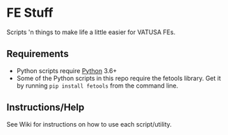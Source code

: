 # FE Stuff
Scripts 'n things to make life a little easier for VATUSA FEs.

## Requirements
- Python scripts require [Python](https://www.python.org/downloads/) 3.6+
- Some of the Python scripts in this repo require the fetools library. Get it by running `pip install fetools` from the command line.

## Instructions/Help
See Wiki for instructions on how to use each script/utility.
